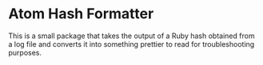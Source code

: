 # Atom Hash Formatter

This is a small package that takes the output of a Ruby hash obtained from a log file and
converts it into something prettier to read for troubleshooting purposes.


